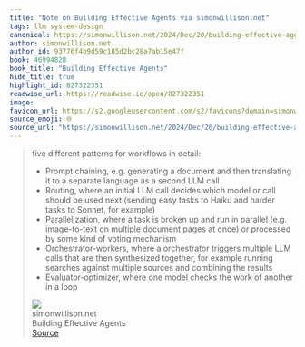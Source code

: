 ```yaml
---
title: "Note on Building Effective Agents via simonwillison.net"
tags: llm system-design
canonical: https://simonwillison.net/2024/Dec/20/building-effective-agents/
author: simonwillison.net
author_id: 93776f4b9d59c185d2bc28a7ab15e47f
book: 46994828
book_title: "Building Effective Agents"
hide_title: true
highlight_id: 827322351
readwise_url: https://readwise.io/open/827322351
image: 
favicon_url: https://s2.googleusercontent.com/s2/favicons?domain=simonwillison.net
source_emoji: 🌐
source_url: "https://simonwillison.net/2024/Dec/20/building-effective-agents/#:~:text=five%20different%20patterns,in%20a%20loop"
---
```


> five different patterns for workflows in detail:
> 
> - Prompt chaining, e.g. generating a document and then translating it to a separate language as a second LLM call
> - Routing, where an initial LLM call decides which model or call should be used next (sending easy tasks to Haiku and harder tasks to Sonnet, for example)
> - Parallelization, where a task is broken up and run in parallel (e.g. image-to-text on multiple document pages at once) or processed by some kind of voting mechanism
> - Orchestrator-workers, where a orchestrator triggers multiple LLM calls that are then synthesized together, for example running searches against multiple sources and combining the results
> - Evaluator-optimizer, where one model checks the work of another in a loop
> <div class="quoteback-footer"><div class="quoteback-avatar"><img class="mini-favicon" src="https://s2.googleusercontent.com/s2/favicons?domain=simonwillison.net"></div><div class="quoteback-metadata"><div class="metadata-inner"><span style="display:none">FROM:</span><div aria-label="simonwillison.net" class="quoteback-author"> simonwillison.net</div><div aria-label="Building Effective Agents" class="quoteback-title"> Building Effective Agents</div></div></div><div class="quoteback-backlink"><a target="_blank" aria-label="go to the full text of this quotation" rel="noopener" href="https://simonwillison.net/2024/Dec/20/building-effective-agents/#:~:text=five%20different%20patterns,in%20a%20loop" class="quoteback-arrow"> Source</a></div></div>